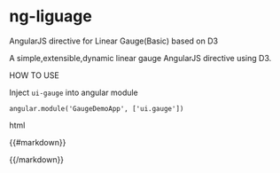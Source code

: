 # ng-liguage
AngularJS directive for Linear Gauge(Basic) based on D3

A simple,extensible,dynamic linear gauge AngularJS directive using D3. 

HOW TO USE

Inject <code>ui-gauge</code> into angular module

<code>angular.module('GaugeDemoApp', ['ui.gauge'])</code>

html

{{#markdown}}

<div ng-app="GaugeDemoApp">
  <div ng-controller="GaugeCtrl">
    <ui-gauge options="options"></ui-gauge>
  </div>
</div>

{{/markdown}}

